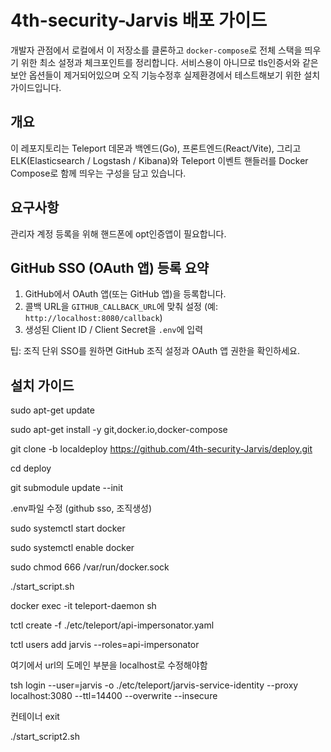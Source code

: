 # 4th-security-Jarvis 배포 가이드

개발자 관점에서 로컬에서 이 저장소를 클론하고 `docker-compose`로 전체 스택을 띄우기 위한 최소 설정과 체크포인트를 정리합니다.
서비스용이 아니므로 tls인증서와 같은 보안 옵션들이 제거되어있으며 오직 기능수정후 실제환경에서 테스트해보기 위한 설치가이드입니다.

## 개요

이 레포지토리는 Teleport 데몬과 백엔드(Go), 프론트엔드(React/Vite), 그리고 ELK(Elasticsearch / Logstash / Kibana)와 Teleport 이벤트 핸들러를 Docker Compose로 함께 띄우는 구성을 담고 있습니다.

## 요구사항

관리자 계정 등록을 위해
핸드폰에 opt인증앱이 필요합니다.

## GitHub SSO (OAuth 앱) 등록 요약

1. GitHub에서 OAuth 앱(또는 GitHub 앱)을 등록합니다.
2. 콜백 URL을 `GITHUB_CALLBACK_URL`에 맞춰 설정 (예: `http://localhost:8080/callback`)
3. 생성된 Client ID / Client Secret을 `.env`에 입력

팁: 조직 단위 SSO를 원하면 GitHub 조직 설정과 OAuth 앱 권한을 확인하세요.


## 설치 가이드
sudo apt-get update

sudo apt-get install -y git,docker.io,docker-compose

git clone -b localdeploy https://github.com/4th-security-Jarvis/deploy.git

cd deploy

git submodule update --init

.env파일 수정
(github sso, 조직생성)

sudo systemctl start docker

sudo systemctl enable docker

sudo chmod 666 /var/run/docker.sock

./start_script.sh

docker exec -it teleport-daemon sh

tctl create -f ./etc/teleport/api-impersonator.yaml

tctl users add jarvis --roles=api-impersonator

여기에서 url의 도메인 부분을 localhost로 수정해야함

tsh login --user=jarvis -o ./etc/teleport/jarvis-service-identity --proxy localhost:3080 --ttl=14400 --overwrite --insecure

컨테이너 exit

./start_script2.sh
